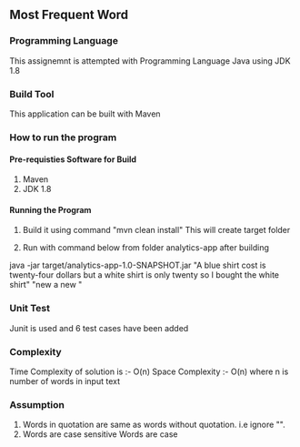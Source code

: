 ## Most Frequent Word ##

### Programming Language ###

This assignemnt is attempted with Programming Language Java using JDK 1.8

### Build Tool ###

This application can be built with Maven


### How to run the program ###

#### Pre-requisties Software for Build ####

 1. Maven
 2. JDK 1.8

 #### Running the Program ####

1. Build it using command "mvn clean install"  This will create target folder

2. Run with command below from folder analytics-app after building

java -jar target/analytics-app-1.0-SNAPSHOT.jar "A blue shirt cost is twenty-four dollars but a white shirt is only twenty so I bought the white shirt" "new a new "

### Unit Test ###

Junit is used and 6 test cases have been added




### Complexity ###

Time Complexity of solution is :- O(n)
Space Complexity :- O(n) where n is number of words in input text


### Assumption ###

1. Words in quotation are same as words without quotation. i.e ignore "".
2. Words are case sensitive Words are case
